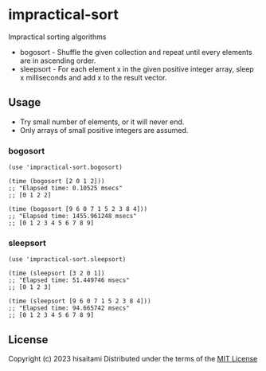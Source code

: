 # impractical-sort

Impractical sorting algorithms

* bogosort - Shuffle the given collection and repeat until every elements are in ascending order.
* sleepsort - For each element x in the given positive integer array, sleep x milliseconds and add x to the result vector.

## Usage

* Try small number of elements, or it will never end.
* Only arrays of small positive integers are assumed.

### bogosort

```
(use 'impractical-sort.bogosort)

(time (bogosort [2 0 1 2]))
;; "Elapsed time: 0.10525 msecs"
;; [0 1 2 2]

(time (bogosort [9 6 0 7 1 5 2 3 8 4]))
;; "Elapsed time: 1455.961248 msecs"
;; [0 1 2 3 4 5 6 7 8 9]
```

### sleepsort

```
(use 'impractical-sort.sleepsort)

(time (sleepsort [3 2 0 1])
;; "Elapsed time: 51.449746 msecs"
;; [0 1 2 3]

(time (sleepsort [9 6 0 7 1 5 2 3 8 4]))
;; "Elapsed time: 94.665742 msecs"
;; [0 1 2 3 4 5 6 7 8 9]
```

## License

Copyright (c) 2023 hisaitami
Distributed under the terms of the [MIT License](LICENSE)

